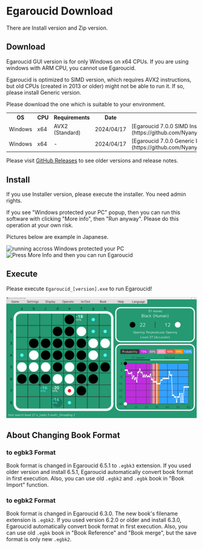 # Egaroucid Download

There are Install version and Zip version.



## Download

Egaroucid GUI version is for only Windows on x64 CPUs. If you are using windows with ARM CPU, you cannot use Egaroucid.

Egaroucid is optimized to SIMD version, which requires AVX2 instructions, but old CPUs (created in 2013 or older) might not be able to run it. If so, please install Generic version.

Please download the one which is suitable to your environment.




<div class="table_wrapper"><table>
<tr>
    <th>OS</th>
    <th>CPU</th>
    <th>Requirements</th>
    <th>Date</th>
    <th>Installer</th>
    <th>Zip</th>
</tr>
<tr>
    <td>Windows</td>
    <td>x64</td>
    <td>AVX2 (Standard)</td>
    <td>2024/04/17</td>
    <td>[Egaroucid 7.0.0 SIMD Installer](https://github.com/Nyanyan/Egaroucid/releases/download/v7.0.0/Egaroucid_7_0_0_SIMD_installer.exe)</td>
    <td>[Egaroucid 7.0.0 SIMD Zip](https://github.com/Nyanyan/Egaroucid/releases/download/v7.0.0/Egaroucid_7_0_0_Windows_x64_SIMD_Portable.zip)</td>
</tr>
<tr>
    <td>Windows</td>
    <td>x64</td>
    <td>-</td>
    <td>2024/04/17</td>
    <td>[Egaroucid 7.0.0 Generic Installer](https://github.com/Nyanyan/Egaroucid/releases/download/v7.0.0/Egaroucid_7_0_0_Generic_installer.exe)</td>
    <td>[Egaroucid 7.0.0 Generic Zip](https://github.com/Nyanyan/Egaroucid/releases/download/v7.0.0/Egaroucid_7_0_0_Windows_x64_Generic_Portable.zip)</td>
</tr>
</table>
</div>





Please visit [GitHub Releases](https://github.com/Nyanyan/Egaroucid/releases) to see older versions and release notes.



## Install

If you use Installer version, please execute the installer. You need admin rights.

If you see "Windows protected your PC" popup, then you can run this  software with clicking "More info", then "Run anyway". Please do this  operation at your own risk.

Pictures below are example in Japanese.



<div class="centering_box">
    <img class="pic2" src="img/cant_run1.png" alt="running accross Windows protected your PC">
    <img class="pic2" src="img/cant_run2.png" alt="Press More Info and then you can run Egaroucid">
</div>




## Execute

Please execute <code>Egaroucid_[version].exe</code> to run Egaroucid!

<div class="centering_box">
    <img class="pic2" src="img/egaroucid.png" alt="Egaroucid">
</div>


## About Changing Book Format

### to egbk3 Format

Book format is changed in Egaroucid 6.5.1 to ```.egbk3``` extension. If you used older version and install 6.5.1, Egaroucid automatically convert book format in first execution. Also, you can use old ```.egbk2``` and ```.egbk``` book in "Book Import" function.

### to egbk2 Format

Book format is changed in Egaroucid 6.3.0. The new book's filename extension is ```.egbk2```. If you used version 6.2.0 or older and install 6.3.0, Egaroucid automatically convert book format in first execution. Also, you can use old ```.egbk``` book in "Book Reference" and "Book merge", but the save format is only new ```.egbk2```.

